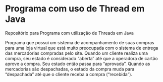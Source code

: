 # Programa com uso de Thread em Java
Repositório para Programa com utilização de Threads em Java

Programa que possui um sistema de acompanhamento de suas compras para uma loja virtual que está muito preocupada com o sistema de entrega das mercadorias
compradas pelo site. Quando um cliente realiza uma compra, seu estado é considerado “aberta”
até que a operadora de cartão aprove a compra. Seu estado então passa para “aprovada”. Quando
as mercadorias são despachadas, o estado da compra muda para “despachada” até que o cliente
receba a compra (“recebida”).

